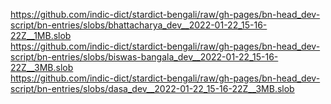 https://github.com/indic-dict/stardict-bengali/raw/gh-pages/bn-head_dev-script/bn-entries/slobs/bhattacharya_dev__2022-01-22_15-16-22Z__1MB.slob  
https://github.com/indic-dict/stardict-bengali/raw/gh-pages/bn-head_dev-script/bn-entries/slobs/biswas-bangala_dev__2022-01-22_15-16-22Z__3MB.slob  
https://github.com/indic-dict/stardict-bengali/raw/gh-pages/bn-head_dev-script/bn-entries/slobs/dasa_dev__2022-01-22_15-16-22Z__3MB.slob  
